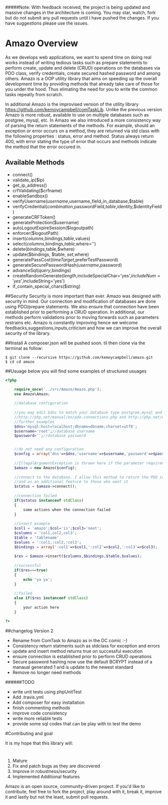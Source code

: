 #####Note: With feedback received, the project is being updated and massive changes in the architecture is coming. You may star, watch, fork but do not submit any pull requests until I have pushed the changes. If you have suggestions please use the issues.

# Amazo Overview

As we develops web applications, we want to spend time on doing real works instead of writing tedious tasks such as prepare
statements to perform create, update and delete (CRUD) operations on the databases via PDO class, verify credentials, create
secured hashed password and among others. Amazo is a OOP utility library that aims on speeding up the overall development time by providing
methods that already take care of those for you under the hood. Thus elimating the need for you to write the common tasks repeatly 
from scratch.

In additional Amazo is the improvised version of the utility library https://github.com/kemoycampbell/comTaskLib. Unlike the previous
version Amazo is more robust, available to use on multiple databases such as postgree, mysql, etc. In Amazo we also introduced 
a more consistency way of parsing the return statements of the methods. For example, should an exception or error occurs on a
method, they are returned via std class with the following properties : status, error and method. Status always return 400, with
error stating the type of error that occurs and methods indicate the method that the error occured in.

## Available Methods
 * connect()
 * validate_ip($ip)
 * get_ip_address() 
 * crfValidating($crfname)
 * enableSandbox()
 * verifyUsername($username,$username_field_in_database,$table)
 * verifyCredential($combination,$passwordField,$table,$identity,$identityField)
 * generateCRFToken()
 * generateProtection($username)
 * autoLogoutExpireSession($logoutpath)
 * enforcer($logoutPath)
 * insert($columns,$bindings,$table,$values)
 * select($columns,$bindings,$table,$where='')
 * delete($bindings,$table,$where)
 * update($bindings, $table, $set,$where)
 * generatePassCost($timeTarget,$preferTestPassword)
 * generateSecurePasswordHash($username,$password)
 * advanceSql($query,$bindings)
 * createRandomGenerate($length,$includeSpecialChar='yes',$includeNum='yes',$includeString='yes')
 * if_contain_special_chars($string)
 
##Security
Security is more important than ever. Amazo was designed with security in mind. Our connection and modification of databases
are done using PDO/prepare statements. We also ensure that connection have been established prior to performing a CRUD operation. In additional, our methods perform validations prior to moving forwards such as parameters restrains etc. Amazo is constantly improving hence we welcome feedbacks,suggestions,inputs,criticism and how we can improve the overall security of the library.

##Install
A composer.json will be pushed soon. til then clone via the terminal as follow:

    $ git clone --recursive https://github.com/kemoycampbell/amazo.git
    $ cd cd amazo


##Usuage
below you will find some examples of structured usuages

```php
<?php

    require_once('../src/Amazo/Amazo.php');
    use Amazo\Amazo;
    
    //database configuration
    
    //you may edit $dns to match your database type postgree,mysql and so on. see php document
    //http://php.net/manual/en/pdo.connections.php and http://php.net/manual/en/ref.pdo-mysql.connection.php for 
    //further examples
    $dns='mysql:host=localhost;dbname=dbname;charset=utf8'; 
    $username='root';//database username
    $password='';//database password


    //do not need any configuration
    $config = array('dns'=>$dns,'username'=>$username,'password'=>$password);
    
    //IllegalArgumentException is thrown here if the parameter requirement is not met
    $amazo = new Amazo($config); 
    
    //connect to the database. I allow this method to return the PDO instance for flexibility
    //and as an additional feature to those who want it
    $status = $amazo->connect();
    
    //connection failed
    if($status instanceof stdClass)
    {
        some actions when the connection failed
    }
    
    //insert example 
    $col1 = 'amazo';$col='is';$col3='neat';
    $columns = 'col1,col2,col3';
    $table = 'tablename'
    $values = ':col1,:col2,:col3';
    $bindings = array(':col1'=>$col1,':col2'=>$col2,':col3'=>$col3);
    
    $res = $amazo->insert($columns,$bindings,$table,$values);
    
    //successful
    if($res===true)
    {
        echo 'ya ya';
    }
    
    //failed
    else if($res instanceof stdClass)
    {
        your action here
    }

?>

```

##changelog
Version 2
* Rename from ComTask to Amazo as in the DC comic :-)
* Consistency return statments such as stdclass for exception and errors
* update and insert method returns true on successful execution
* ensure connection is established prior to perform CRUD operations
* Secure password hashing now use the default BCRYPT instead of a manaual generated 1 and is update to the newest standard
* Remove no longer need methods

######TODO
* write unit tests using phpUnitTest
* Add .travis.yml
* Add composer for easy installation
* finish commenting methods
* improve code consistency
* write more reliable tests
* provide some sql codes that can be play with to test the demo
    
#Contributing and goal

It is my hope that this library will:
#
1. Mature
2. Fix and patch bugs as they are discovered
3. Improve in robustness/security
4. Implemented Additional features

Amazo is an open source, community-driven project. If you'd like to contribute, feel free to fork the project, play around with it, break it, improve it and lastly but not the least, submit pull requests.



